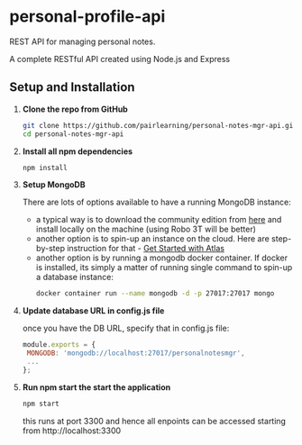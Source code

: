 # personal-profile-api

REST API for managing personal notes.

A complete RESTful API created using Node.js and Express

## Setup and Installation

1. **Clone the repo from GitHub**
   ```sh
   git clone https://github.com/pairlearning/personal-notes-mgr-api.git
   cd personal-notes-mgr-api
   ```
2. **Install all npm dependencies**
   ```sh
   npm install
   ```
3. **Setup MongoDB**

   There are lots of options available to have a running MongoDB instance:
   - a typical way is to download the community edition from [here](https://www.mongodb.com/download-center/community) and install locally on the machine (using Robo 3T will be better)
   - another option is to spin-up an instance on the cloud. Here are step-by-step instruction for that - [Get Started with Atlas](https://docs.atlas.mongodb.com/getting-started)
   - another option is by running a mongodb docker container. If docker is installed, its simply a matter of running single command to spin-up a database instance:
     ```sh
     docker container run --name mongodb -d -p 27017:27017 mongo
     ```
4. **Update database URL in config.js file**
   
   once you have the DB URL, specify that in config.js file:
   ```js
   module.exports = {
    MONGODB: 'mongodb://localhost:27017/personalnotesmgr',
    ...
   };
   ```
5. **Run npm start the start the application**
   ```sh
   npm start
   ```
   this runs at port 3300 and hence all enpoints can be accessed starting from http://localhost:3300



